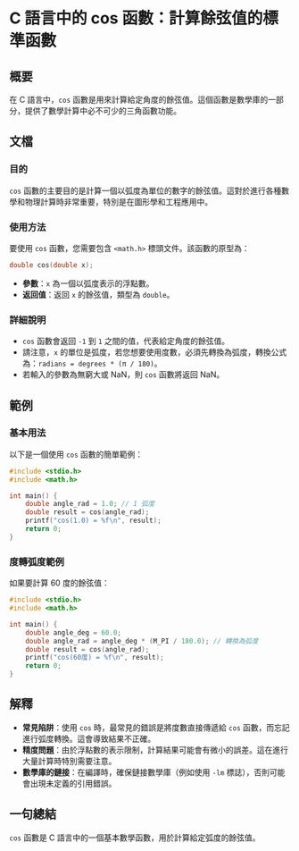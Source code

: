 <!--
Meta Description: # C 語言中的 cos 函數：計算餘弦值的標準函數 ## 概要 在 C 語言中，`cos` 函數是用來計算給定角度的餘弦值。這個函數是數學庫的一部分，提供了數學計算中必不可少的三角函數功能。 ## 文檔 ### 目的 `cos` 函數的主要目的是計算一個以弧度為單位的數字的餘弦值。這對於進行各種數...
Meta Keywords: cos, double, include, angle_rad, result
-->

# C 語言中的 cos 函數：計算餘弦值的標準函數

## 概要
在 C 語言中，`cos` 函數是用來計算給定角度的餘弦值。這個函數是數學庫的一部分，提供了數學計算中必不可少的三角函數功能。

## 文檔
### 目的
`cos` 函數的主要目的是計算一個以弧度為單位的數字的餘弦值。這對於進行各種數學和物理計算時非常重要，特別是在圖形學和工程應用中。

### 使用方法
要使用 `cos` 函數，您需要包含 `<math.h>` 標頭文件。該函數的原型為：
```c
double cos(double x);
```
- **參數**：`x` 為一個以弧度表示的浮點數。
- **返回值**：返回 `x` 的餘弦值，類型為 `double`。

### 詳細說明
- `cos` 函數會返回 `-1` 到 `1` 之間的值，代表給定角度的餘弦值。
- 請注意，`x` 的單位是弧度，若您想要使用度數，必須先轉換為弧度，轉換公式為：`radians = degrees * (π / 180)`。
- 若輸入的參數為無窮大或 NaN，則 `cos` 函數將返回 NaN。

## 範例
### 基本用法
以下是一個使用 `cos` 函數的簡單範例：
```c
#include <stdio.h>
#include <math.h>

int main() {
    double angle_rad = 1.0; // 1 弧度
    double result = cos(angle_rad);
    printf("cos(1.0) = %f\n", result);
    return 0;
}
```

### 度轉弧度範例
如果要計算 60 度的餘弦值：
```c
#include <stdio.h>
#include <math.h>

int main() {
    double angle_deg = 60.0;
    double angle_rad = angle_deg * (M_PI / 180.0); // 轉換為弧度
    double result = cos(angle_rad);
    printf("cos(60度) = %f\n", result);
    return 0;
}
```

## 解釋
- **常見陷阱**：使用 `cos` 時，最常見的錯誤是將度數直接傳遞給 `cos` 函數，而忘記進行弧度轉換。這會導致結果不正確。
- **精度問題**：由於浮點數的表示限制，計算結果可能會有微小的誤差。這在進行大量計算時特別需要注意。
- **數學庫的鏈接**：在編譯時，確保鏈接數學庫（例如使用 `-lm` 標誌），否則可能會出現未定義的引用錯誤。

## 一句總結
`cos` 函數是 C 語言中的一個基本數學函數，用於計算給定弧度的餘弦值。